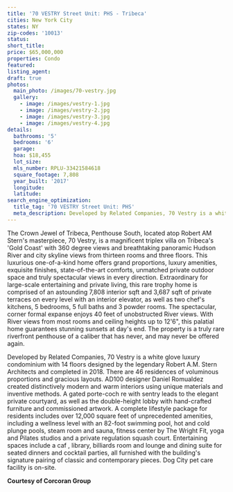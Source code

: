 ```yaml
---
title: '70 VESTRY Street Unit: PHS - Tribeca'
cities: New York City
states: NY
zip-codes: '10013'
status:
short_title:
price: $65,000,000
properties: Condo
featured:
listing_agent:
draft: true
photos:
  main_photo: /images/70-vestry.jpg
  gallery:
    - image: /images/vestry-1.jpg
    - image: /images/vestry-2.jpg
    - image: /images/vestry-3.jpg
    - image: /images/vestry-4.jpg
details:
  bathrooms: '5'
  bedrooms: '6'
  garage:
  hoa: $18,455
  lot_size:
  mls_number: RPLU-33421584618
  square_footage: 7,808
  year_built: '2017'
  longitude:
  latitude:
search_engine_optimization:
  title_tag: '70 VESTRY Street Unit: PHS'
  meta_description: Developed by Related Companies, 70 Vestry is a white glove luxury condominium with 14 floors designed by the legendary Robert A.M. Stern Architects and completed in 2018.
---
```

The Crown Jewel of Tribeca, Penthouse South, located atop Robert AM Stern's masterpiece, 70 Vestry, is a magnificent triplex villa on Tribeca's 'Gold Coast' with 360 degree views and breathtaking panoramic Hudson River and city skyline views from thirteen rooms and three floors. This luxurious one-of-a-kind home offers grand proportions, luxury amenities, exquisite finishes, state-of-the-art comforts, unmatched private outdoor space and truly spectacular views in every direction. Extraordinary for large-scale entertaining and private living, this rare trophy home is comprised of an astounding 7,808 interior sqft and 3,687 sqft of private terraces on every level with an interior elevator, as well as two chef's kitchens, 5 bedrooms, 5 full baths and 3 powder rooms. The spectacular, corner formal expanse enjoys 40 feet of unobstructed River views. With River views from most rooms and ceiling heights up to 12'6", this palatial home guarantees stunning sunsets at day's end. The property is a truly rare riverfront penthouse of a caliber that has never, and may never be offered again.

Developed by Related Companies, 70 Vestry is a white glove luxury condominium with 14 floors designed by the legendary Robert A.M. Stern Architects and completed in 2018. There are 46 residences of voluminous proportions and gracious layouts. AD100 designer Daniel Romualdez created distinctively modern and warm interiors using unique materials and inventive methods. A gated porte-coch re with sentry leads to the elegant private courtyard, as well as the double-height lobby with hand-crafted furniture and commissioned artwork. A complete lifestyle package for residents includes over 12,000 square feet of unprecedented amenities, including a wellness level with an 82-foot swimming pool, hot and cold plunge pools, steam room and sauna, fitness center by The Wright Fit, yoga and Pilates studios and a private regulation squash court. Entertaining spaces include a caf , library, billiards room and lounge and dining suite for seated dinners and cocktail parties, all furnished with the building's signature pairing of classic and contemporary pieces. Dog City pet care facility is on-site.

**Courtesy of Corcoran Group**
